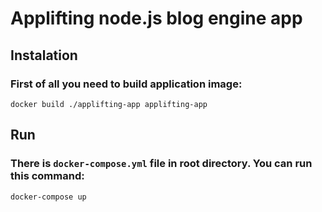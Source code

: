 # Applifting node.js blog engine app

## Instalation
    
###    First of all you need to build application image:
   
    docker build ./applifting-app applifting-app 

## Run

###    There is `docker-compose.yml` file in root directory. You can run this command: 

    docker-compose up
 
